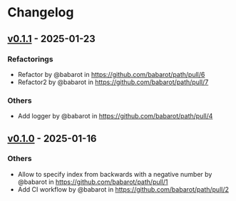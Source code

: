 # Changelog

## [v0.1.1](https://github.com/babarot/path/compare/v0.1.0...v0.1.1) - 2025-01-23
### Refactorings
- Refactor by @babarot in https://github.com/babarot/path/pull/6
- Refactor2 by @babarot in https://github.com/babarot/path/pull/7
### Others
- Add logger by @babarot in https://github.com/babarot/path/pull/4

## [v0.1.0](https://github.com/babarot/path/commits/v0.1.0) - 2025-01-16
### Others
- Allow to specify index from backwards with a negative number by @babarot in https://github.com/babarot/path/pull/1
- Add CI workflow by @babarot in https://github.com/babarot/path/pull/2
